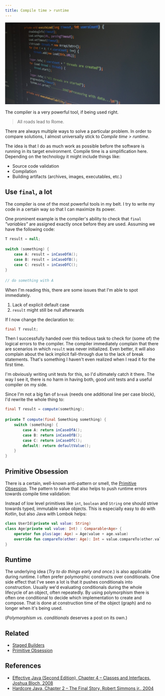 ```yaml
---
title: Compile time > runtime
---
```


![](img/programming_code_screen_java_of_technology_developer_computer_design-1165593.jpg)

The compiler is a very powerful tool, if being used right.

> All roads lead to Rome.

There are always multiple ways to solve a particular problem.
In order to compare solutions, I almost universally stick to *Compile time > runtime*.

The idea is that I do as much work as possible before the software is running in its target environment.
Compile time is a simplification here.
Depending on the technology it might include things like:

* Source code validation
* Compilation
* Building artifacts (archives, images, executables, etc.)

## Use `final`, a lot

The compiler is one of the most powerful tools in my belt.
I try to write my code in a certain way so that I can maximize its power.

One prominent example is the compiler's ability to check that `final` *"variables"* are assigned exactly once before they are used.
Assuming we have the following code:

```java
T result = null;

switch (something) {
    case A: result = inCaseOfA();
    case B: result = inCaseOfB();
    case C: result = inCaseOfC();
}

// do something with A
```

When I'm reading this, there are some issues that I'm able to spot immediately.

1. Lack of explicit default case
2. `result` might still be null afterwards

If I now change the declaration to:

```java
final T result;
```

Then I successfully handed over this tedious task to check for (some of) the logical errors to the compiler.
The compiler immediately complain that there are scenarios in which `result` was never initialized.
Even better, it will also complain about the lack implicit fall-through due to the lack of break statements.
That's something I haven't even realized when I read it for the first time.

I'm obviously writing unit tests for this, so I'd ultimately catch it there.
The way I see it, there is no harm in having both, good unit tests and a useful compiler on my side.

Since I'm not a big fan of `break` (needs one additional line per case block), I'd rewrite the whole thing to:

```java
final T result = compute(something);

private T compute(final Something something) {
    switch (something) {
        case A: return inCaseOfA();
        case B: return inCaseOfB();
        case C: return inCaseOfC();
        default: return defaultValue();
    }
}

```

## Primitive Obsession

There is a certain, well-known anti-pattern or smell, the [Primitive Obsession](https://refactoring.guru/smells/primitive-obsession).
The pattern to solve that also helps to push runtime errors towards compile time validation:

Instead of low level primitives like `int`, `boolean` and `String` one should strive towards typed, immutable value objects.
This is especially easy to do with Kotlin, but also Java with Lombok helps:

```kotlin
class UserId(private val value: String)
class Age(private val value: Int) : Comparable<Age> {
    operator fun plus(age: Age) = Age(value + age.value)
    override fun compareTo(other: Age): Int = value.compareTo(other.value)
}
```

## Runtime

The underlying idea (*Try to do things early and once.*) is also applicable during runtime.
I often prefer polymorphic constructs over conditionals.
One side effect that I've seen a lot is that it pushes conditionals into construction.
Usually we'd evaluating conditionals during the whole lifecycle of an object, often repeatedly.
By using polymorphism there is often one conditional to decide which implementation to create and compose.
That is done at construction time of the object (graph) and no longer when it's being used.

(*Polymorphism vs. conditionals* deserves a post on its own.)

## Related

* [Staged Builders](patterns/staged-builders.md)
* [Primitive Obsession](primitive-obsession.md)

## References

* [Effective Java (Second Edition), Chapter 4 – Classes and Interfaces, Joshua Bloch, 2008](https://www.oreilly.com/library/view/effective-java-2nd/9780137150021/ch04.html)
* [Hardcore Java, Chapter 2 – The Final Story, Robert Simmons jr., 2004](https://www.oreilly.com/library/view/hardcore-java/0596005687/ch02.html)
